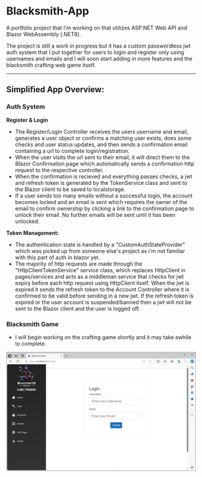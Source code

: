 # Blacksmith-App
A portfolio project that I'm working on that utilizes ASP.NET Web API and Blazor WebAssembly (.NET8). 

The project is still a work in progress but it has a custom passwordless jwt auth system that I put together for users to login and register only using usernames and emails and I will soon start adding in more features and the blacksmith crafting web game itself.

-----

## Simplified App Overview:

### Auth System

**Register & Login**
- The Register/Login Controller receives the users username and email, generates a user object or confirms a matching user exists, does some checks and user status updates, and then sends a confirmation email containing a url to complete login/registration.
- When the user visits the url sent to their email, it will direct them to the Blazor Confirmation page which automatically sends a confirmation http request to the respective controller.
- When the confirmation is recieved and everything passes checks, a jwt and refresh token is generated by the TokenService class and sent to the Blazor client to be saved to localstorage.
- If a user sends too many emails without a successful login, the account becomes locked and an email is sent which requires the owner of the email to confirm ownership by clicking a link to the confirmation page to unlock their email. No further emails will be sent until it has been unlocked.

**Token Management:**
- The authentication state is handled by a "CustomAuthStateProvider" which was picked up from someone else's project as i'm not familiar with this part of auth in blazor yet.
- The majority of http requests are made through the "HttpClientTokenService" service class, which replaces HttpClient in pages/services and acts as a middleman service that checks for jwt expiry before each http request using HttpClient itself. When the jwt is expired it sends the refresh token to the Account Controller where it is confirmed to be valid before sending in a new jwt. If the refresh token is expired or the user account is suspended/banned then a jwt will not be sent to the Blazor client and the user is logged off.

### Blacksmith Game
- I will begin working on the crafting game shortly and it may take awhile to complete.

![Example Image](app_pic.JPG)
